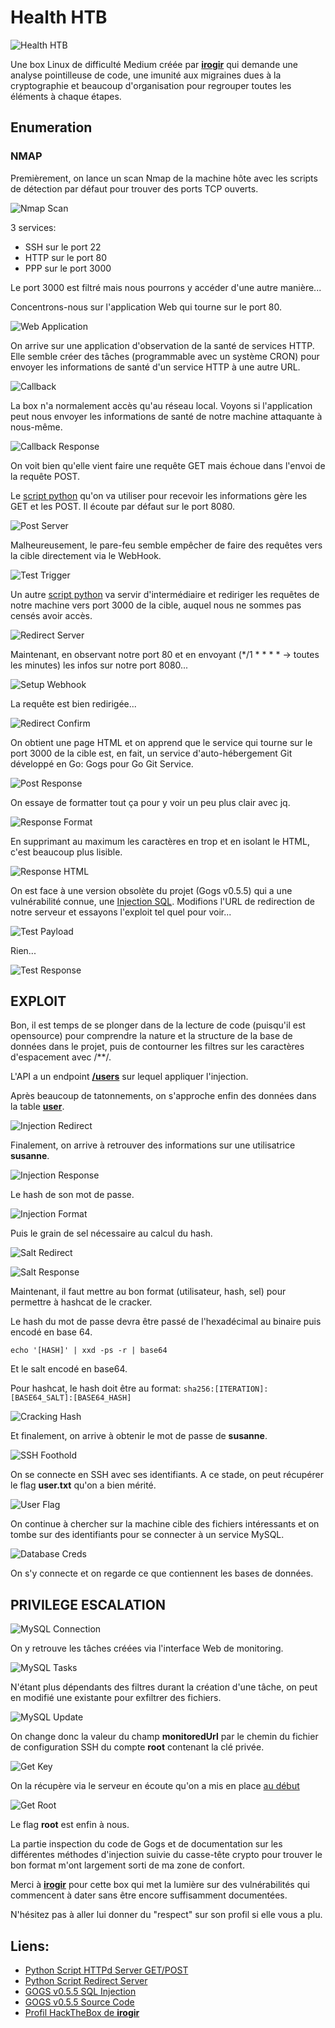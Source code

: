 # Health HTB

![Health HTB](img/Health.png)

Une box Linux de difficulté Medium créée par [**irogir**](https://app.hackthebox.com/users/476556) qui demande une analyse pointilleuse de code, une imunité aux migraines dues à la cryptographie et beaucoup d'organisation pour regrouper toutes les éléments à chaque étapes. 

## Enumeration

### NMAP

Premièrement, on lance un scan Nmap de la machine hôte avec les scripts de détection par défaut pour trouver des ports TCP ouverts.


![Nmap Scan](img/01-Nmap.JPG)

3 services:
- SSH sur le port 22
- HTTP sur le port 80
- PPP sur le port 3000

Le port 3000 est filtré mais nous pourrons y accéder d'une autre manière...

Concentrons-nous sur l'application Web qui tourne sur le port 80.

![Web Application](img/02-WebApp.JPG)

On arrive sur une application d'observation de la santé de services HTTP. Elle semble créer des tâches (programmable avec un système CRON) pour envoyer les informations de santé d'un service HTTP à une autre URL. 

![Callback](img/05-Callback.JPG)

La box n'a normalement accès qu'au réseau local. Voyons si l'application peut nous envoyer les informations de santé de notre machine attaquante à nous-même. 

![Callback Response](img/06-Callback-Resp.JPG)

On voit bien qu'elle vient faire une requête GET mais échoue dans l'envoi de la requête POST.

Le [script python](https://gist.github.com/mdonkers/63e115cc0c79b4f6b8b3a6b797e485c7) qu'on va utiliser pour recevoir les informations gère les GET et les POST. Il écoute par défaut sur le port 8080.

![Post Server](img/08-Post-Server.JPG)

Malheureusement, le pare-feu semble empêcher de faire des requêtes vers la cible directement via le WebHook.

![Test Trigger](img/07-Test-Trigger-3000.JPG)

Un autre [script python](https://gist.github.com/shreddd/b7991ab491384e3c3331) va servir d'intermédiaire et rediriger les requêtes de notre machine vers port 3000 de la cible, auquel nous ne sommes pas censés avoir accès.

![Redirect Server](img/09-Redirect-Server.JPG)

Maintenant, en observant notre port 80 et en envoyant (*/1 * * * * -> toutes les minutes) les infos sur notre port 8080...

![Setup Webhook](img/09a-Setup-IPs.JPG)

La requête est bien redirigée...

![Redirect Confirm](img/10-Redirect-Confirm.JPG)

On obtient une page HTML et on apprend que le service qui tourne sur le port 3000 de la cible est, en fait, un service d'auto-hébergement Git développé en Go: Gogs pour Go Git Service.

![Post Response](img/11-Post-Response.JPG)

On essaye de formatter tout ça pour y voir un peu plus clair avec jq.

![Response Format](img/12-Response-Format.JPG)

En supprimant au maximum les caractères en trop et en isolant le HTML, c'est beaucoup plus lisible. 

![Response HTML](img/13-Response-Html.JPG)

On est face à une version obsolète du projet (Gogs v0.5.5) qui a une vulnérabilité connue, une [Injection SQL](https://www.exploit-db.com/exploits/35238).
Modifions l'URL de redirection de notre serveur et essayons l'exploit tel quel pour voir...

![Test Payload](img/14-Test-Payload.JPG)

Rien...

![Test Response](img/15-Test-Response.JPG)

## EXPLOIT

Bon, il est temps de se plonger dans de la lecture de code (puisqu'il est opensource) pour comprendre la nature et la structure de la base de données dans le projet, puis de contourner les filtres sur les caractères d'espacement avec /**/.

L'API a un endpoint [**/users**](https://github.com/gogs/gogs/blob/v0.5.5/routers/api/v1/users.go) sur lequel appliquer l'injection.

Après beaucoup de tatonnements, on s'approche enfin des données dans la table [**user**](https://github.com/gogs/gogs/blob/v0.5.5/models/user.go).


![Injection Redirect](img/16-Injection-Redirect.JPG)

Finalement, on arrive à retrouver des informations sur une utilisatrice **susanne**.

![Injection Response](img/17-Injection-Response.JPG)

Le hash de son mot de passe.

![Injection Format](img/18-Injection-Format.JPG)

Puis le grain de sel nécessaire au calcul du hash.

![Salt Redirect](img/19-Salt-Redirect.JPG)

![Salt Response](img/20-Salt-Response.JPG)

Maintenant, il faut mettre au bon format (utilisateur, hash, sel) pour permettre à hashcat de le cracker.

Le hash du mot de passe devra être passé de l'hexadécimal au binaire puis encodé en base 64.

`echo '[HASH]' | xxd -ps -r | base64`

Et le salt encodé en base64.

Pour hashcat, le hash doit être au format: `sha256:[ITERATION]:[BASE64_SALT]:[BASE64_HASH]` 

![Cracking Hash](img/21-Cracking-Hash.JPG)

Et finalement, on arrive à obtenir le mot de passe de **susanne**.

![SSH Foothold](img/22-SSH-Foothold.JPG)

On se connecte en SSH avec ses identifiants.
A ce stade, on peut récupérer le flag **user.txt** qu'on a bien mérité.

![User Flag](img/23-User-Flag.JPG)

On continue à chercher sur la machine cible des fichiers intéressants et on tombe sur des identifiants pour se connecter à un service MySQL.

![Database Creds](img/24-DB-Creds.JPG)

On s'y connecte et on regarde ce que contiennent les bases de données.

## PRIVILEGE ESCALATION

![MySQL Connection](img/25-MySQL-Connection.JPG)

On y retrouve les tâches créées via l'interface Web de monitoring.

![MySQL Tasks](img/26-MySQL-Tasks.JPG)

N'étant plus dépendants des filtres durant la création d'une tâche, on peut en modifié une existante pour exfiltrer des fichiers.

![MySQL Update](img/27-MySQL-Update.JPG)

On change donc la valeur du champ **monitoredUrl** par le chemin du fichier de configuration SSH du compte **root** contenant la clé privée.

![Get Key](img/28-Get-Key.JPG)

On la récupère via le serveur en écoute qu'on a mis en place [au début](#Post-Server)

![Get Root](img/29-Get-Root.JPG)

Le flag **root** est enfin à nous.

La partie inspection du code de Gogs et de documentation sur les différentes méthodes d'injection suivie du casse-tête crypto pour trouver le bon format m'ont largement sorti de ma zone de confort. 

Merci à [**irogir**](https://app.hackthebox.com/users/476556) pour cette box qui met la lumière sur des vulnérabilités qui commencent à dater sans être encore suffisamment documentées.

N'hésitez pas à aller lui donner du "respect" sur son profil si elle vous a plu.

## Liens:
- [Python Script HTTPd Server GET/POST](https://gist.githubusercontent.com/mdonkers/63e115cc0c79b4f6b8b3a6b797e485c7/raw/a6a1d090ac8549dac8f2bd607bd64925de997d40/server.py)
- [Python Script Redirect Server](https://gist.githubusercontent.com/shreddd/b7991ab491384e3c3331/raw/57a633529ce4f495aae25d6270b379f1d3ea6fd5/redirect.py)
- [GOGS v0.5.5 SQL Injection](https://www.exploit-db.com/exploits/35238)
- [GOGS v0.5.5 Source Code](https://github.com/gogs/gogs/tree/v0.5.5)
- [Profil HackTheBox de **irogir**](https://app.hackthebox.com/users/476556)



